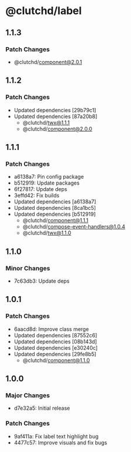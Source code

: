 # @clutchd/label

## 1.1.3

### Patch Changes

- @clutchd/component@2.0.1

## 1.1.2

### Patch Changes

- Updated dependencies [29b79c1]
- Updated dependencies [87a20b8]
  - @clutchd/twx@1.1.1
  - @clutchd/component@2.0.0

## 1.1.1

### Patch Changes

- a6138a7: Pin config package
- b512919: Update packages
- 6f27817: Update deps
- 3effd42: Fix builds
- Updated dependencies [a6138a7]
- Updated dependencies [8ca1bc5]
- Updated dependencies [b512919]
  - @clutchd/component@1.1.1
  - @clutchd/compose-event-handlers@1.0.4
  - @clutchd/twx@1.1.0

## 1.1.0

### Minor Changes

- 7c63db3: Update deps

## 1.0.1

### Patch Changes

- 6aacd8d: Improve class merge
- Updated dependencies [87552c6]
- Updated dependencies [08b143d]
- Updated dependencies [e30240c]
- Updated dependencies [29fe8b5]
  - @clutchd/component@1.1.0

## 1.0.0

### Major Changes

- d7e32a5: Initial release

### Patch Changes

- 9af411a: Fix label text highlight bug
- 4477c57: Improve visuals and fix bugs
